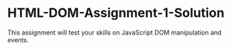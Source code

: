 # HTML-DOM-Assignment-1-Solution
This assignment will test your skills on JavaScript DOM manipulation and events.
